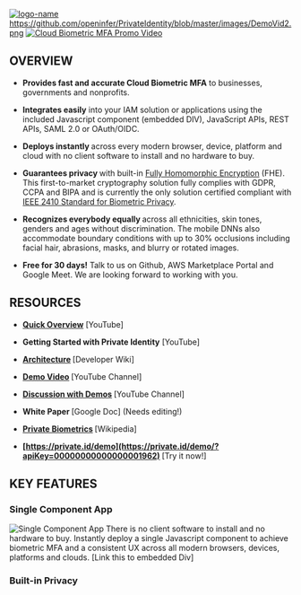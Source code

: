 [![logo-name](https://github.com/openinfer/PrivateIdentity/blob/master/images/CBMFA%20White%20Space%20on%20Right.png)](https://www.private.id/)
https://github.com/openinfer/PrivateIdentity/blob/master/images/DemoVid2.png
[![Cloud Biometric MFA Promo Video](https://github.com/openinfer/PrivateIdentity/blob/master/images/DemoVid1.png)](https://www.youtube.com/watch?v=G33UR87I81E&feature=youtu.be "Short Video Introduction")

## OVERVIEW
* <b>Provides fast and accurate Cloud Biometric MFA</b> to businesses, governments and nonprofits.

* <b>Integrates easily</b> into your IAM solution or applications using the included Javascript component (embedded DIV), JavaScript APIs, REST APIs, SAML 2.0 or OAuth/OIDC.

* <b>Deploys instantly </b>across every modern browser, device, platform and cloud with no client software to install and no hardware to buy.

* <b>Guarantees privacy </b>with built-in [Fully Homomorphic Encryption](https://en.wikipedia.org/wiki/Private_biometrics) (FHE). This first-to-market cryptography solution fully complies with GDPR, CCPA and BIPA and is currently the only solution certified compliant with [IEEE 2410 Standard for Biometric Privacy](https://github.com/openinfer/PrivateIdentity/wiki/IEEE-2410-STANDARD-FOR-BIOMETRIC-PRIVACY-%5BDRAFT%5D).

* <b>Recognizes everybody equally </b>across all ethnicities, skin tones, genders and ages without discrimination. The mobile DNNs also accommodate boundary conditions with up to 30% occlusions including facial hair, abrasions, masks, and blurry or rotated images.

* <b>Free for 30 days!</b> Talk to us on Github, AWS Marketplace Portal and Google Meet. We are looking forward to working with you.

## RESOURCES

* <b>[Quick Overview](https://youtu.be/G33UR87I81E)</b> [YouTube] 

* <b>Getting Started with Private Identity</b> [YouTube]

* <b>[Architecture](https://github.com/openinfer/PrivateIdentity/wiki#basic-architecture) </b>[Developer Wiki]

* <b>[Demo Video](https://youtu.be/6x0b5FckhIA) </b>[YouTube Channel]

* <b>[Discussion with Demos](https://youtu.be/Zn-pNJ0svJg) </b>[YouTube Channel]

* <b>White Paper </b> [Google Doc]  (Needs editing!)

* <b>[Private Biometrics](https://en.wikipedia.org/wiki/Private_biometrics) </b>[Wikipedia]

* <b>[https://private.id/demo](https://private.id/demo/?apiKey=00000000000000001962) </b> [Try it now!]

## KEY FEATURES
### Single Component App
![Single Component App](https://github.com/openinfer/PrivateIdentity/blob/master/images/tensorflow.png)
There is no client software to install and no hardware to buy. Instantly deploy a single Javascript component to achieve biometric MFA and a consistent UX across all modern browsers, devices, platforms and clouds. [Link this to embedded Div]
### Built-in Privacy

